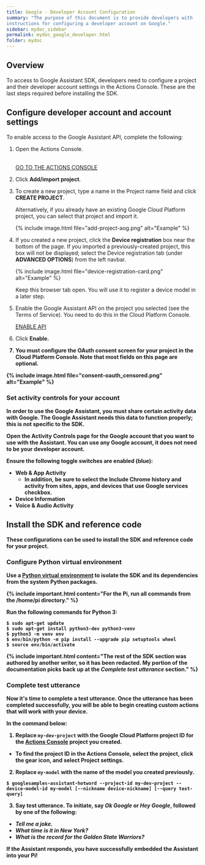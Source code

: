 ```yaml
---
title: Google - Developer Account Configuration
summary: "The purpose of this document is to provide developers with
instructions for configuring a developer account on Google."
sidebar: mydoc_sidebar
permalink: mydoc_google_developer.html
folder: mydoc
---
```


## Overview

To access to Google Assistant SDK, developers need to configure a project
and their developer account settings in the Actions Console. These are the last
steps required before installing the SDK.

## Configure developer account and account settings

To enable access to the Google Assistant API, complete the following:

1.  Open the Actions Console.<br><br>

    <a href="https://console.actions.google.com/" class="btn btn-primary">GO TO
    THE ACTIONS CONSOLE</a>

2.  Click <b>Add/import project</b>.

3.  To create a new project, type a name in the Project name field and click <b>CREATE PROJECT</b>.

    Alternatively, if you already have an existing Google Cloud Platform project,
    you can select that project and import it.

    {% include image.html file="add-project-aog.png" alt="Example" %}

4.  If you created a new project, click the <b>Device registration</b> box near the bottom of the page. If you imported a previously-created project, this box will not be displayed; select the Device registration tab (under <b>ADVANCED OPTIONS</b>) from the left navbar.

    {% include image.html file="device-registration-card.png" alt="Example" %}

    Keep this browser tab open. You will use it to register a device model in a later step.

5.  Enable the Google Assistant API on the project you selected (see the Terms of Service). You need to do this in the Cloud Platform Console.

    <a href="https://console.developers.google.com/apis/api/embeddedassistant.googleapis.com/overview" class="btn btn-primary">ENABLE API</a><br>

6.  Click <b>Enable<b>.

7.  You must configure the OAuth consent screen for your project in the Cloud Platform Console. Note that most fields on this page are optional.

{% include image.html file="consent-oauth_censored.png" alt="Example" %}

### Set activity controls for your account

In order to use the Google Assistant, you must share certain activity data with Google. The Google Assistant needs this data to function properly; this is not specific to the SDK.

Open the Activity Controls page for the Google account that you want to use with the Assistant. You can use any Google account, it does not need to be your developer account.

<b>Ensure the following toggle switches are enabled (blue)<b>:

* Web & App Activity
  * In addition, be sure to select the <b>Include Chrome history and activity from sites, apps, and devices that use Google services</b> checkbox.
* Device Information
* Voice & Audio Activity

## Install the SDK and reference code

These configurations can be used to install the SDK and reference code for your project.

### Configure Python virtual environment

Use a [Python virtual environment](https://docs.python.org/3/library/venv.html) to isolate the SDK and its dependencies from the system Python packages.

{% include important.html content="For the Pi, run all commands from the <b>/home/pi</b> directory." %}

Run the following commands for Python 3:
```
$ sudo apt-get update
$ sudo apt-get install python3-dev python3-venv
$ python3 -m venv env
$ env/bin/python -m pip install --upgrade pip setuptools wheel
$ source env/bin/activate
```

{% include important.html content="The rest of the SDK section was authored by
another writer, so it has been redacted. My portion of the documentation picks
back up at the <i>Complete test utterance</i> section." %}

### Complete test utterance

Now it's time to complete a test utterance. Once the utterance has been
completed successfully, you will be able to begin creating custom actions that
will work with your device.

In the command below:

1. Replace `my-dev-project` with the Google Cloud Platform project ID for the
[Actions Console](https://console.actions.google.com/) project you created.
* To find the project ID in the Actions Console, select the project, click the
gear icon, and select <b>Project settings</b>.
2. Replace `my-model` with the name of the model you created previously.
```
$ googlesamples-assistant-hotword --project-id my-dev-project --device-model-id my-model [--nickname device-nickname] [--query text-query]
```
3. Say test utterance. To initiate, say <i>Ok Google</i> or <i>Hey Google</i>,
followed by one of the following:
* <i>Tell me a joke.</i>
* <i>What time is it in New York?</i>
* <i>What is the record for the Golden State Warriors?</i>

If the Assistant responds, you have successfully embedded the Assistant into
your Pi!
